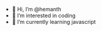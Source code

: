- 👋 Hi, I’m @hemanth
- 👀 I’m interested in coding
- 🌱 I’m currently learning javascript

<!---
hemanthdb2/hemanthdb2 is a ✨ special ✨ repository because its `README.md` (this file) appears on your GitHub profile.
You can click the Preview link to take a look at your changes.
--->
